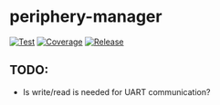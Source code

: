 # periphery-manager

[![Test](https://github.com/shalex88/periphery-manager/actions/workflows/test.yml/badge.svg)](https://github.com/shalex88/periphery-manager/actions/workflows/test.yml)
[![Coverage](https://img.shields.io/codecov/c/github/shalex88/periphery-manager)](https://codecov.io/github/shalex88/periphery-manager)
[![Release](https://img.shields.io/github/v/release/shalex88/periphery-manager.svg)](https://github.com/shalex88/periphery-manager/releases/latest)

## TODO:

* Is write/read is needed for UART communication?
